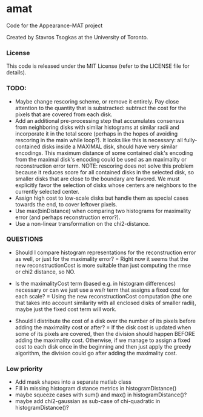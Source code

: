 # amat
Code for the Appearance-MAT project

Created by Stavros Tsogkas at the University of Toronto.

### License

This code is released under the MIT License (refer to the LICENSE file for details).

### TODO:
- Maybe change rescoring scheme, or remove it entirely. Pay close attention 
  to the quantity that is substracted: subtract the cost for the pixels that 
  are covered from each disk.
- Add an additional pre-processing step that accumulates consensus from neighboring 
    disks with similar histograms at similar radii and incorporate it in the total score 
    (perhaps in the hopes of avoiding rescoring in the main while loop?).
    It looks like this is necessary: all fully-contained disks inside a 
    MAXIMAL disk, should have very similar encodings. This maximum distance 
    of some contained disk's encoding from the maximal disk's encoding could
    be used as an maximality or reconstruction error term.
    NOTE: rescoring does not solve this problem because it reduces score for 
    all contained disks in the selected disk, so smaller disks that are close 
    to the boundary are favored. We must explicitly favor the selection of disks
    whose centers are neighbors to the currently selected center.
- Assign high cost to low-scale disks but handle them as special cases towards the end, to cover leftover pixels.
- Use max(binDistance) when comparing two histograms for maximality error (and perhaps reconstruction error?).
- Use a non-linear transformation on the chi2-distance.



### QUESTIONS
- Should I compare histogram representations for the reconstruction error as well, or just for the maximality error?
= Right now it seems that the new reconstructionCost is more suitable than just computing the rmse or chi2 distance, so NO.

- Is the maximalityCost term (based e.g. in histogram differences) necessary or can we just use a ws/r term that assigns a fixed cost for each scale?
= Using the new reconstructionCost computation (the one that takes into account 
    similarity with all enclosed disks of smaller radii), maybe just the fixed cost term will work.

- Should I distribute the cost of a disk over the number of its pixels before adding the maximality cost or after?
= If the disk cost is updated when some of its pixels are covered, then the division should happen BEFORE
    adding the maximality cost. Otherwise, if we manage to assign a fixed cost to each disk once in the beginning
    and then just apply the greedy algorithm, the division could go after adding the maximality cost.


### Low priority
- Add mask shapes into a separate matlab class
- Fill in missing histogram distance metrics in histogramDistance()
- maybe squeeze cases with sum() and max() in histogramDistance()?
- maybe add chi2-gaussian as sub-case of chi-quadratic in histogramDistance()?


